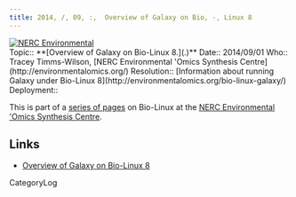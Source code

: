 ```yaml
---
title: 2014, /, 09, :,  Overview of Galaxy on Bio, -, Linux 8
---
```

<div class='center'>
<a href='http://environmentalomics.org/bio-linux-galaxy/'><img src='/Images/Logos/EOS.gif' alt='NERC Environmental 'Omics Synthesis Centre' /></a>
</div>





<div class='logbox'>
 Topic:: **[Overview of Galaxy on Bio-Linux 8.](.)**
 Date:: 2014/09/01
 Who:: Tracey Timms-Wilson, [NERC Environmental 'Omics Synthesis Centre](http://environmentalomics.org/)
 Resolution:: [Information about running Galaxy under Bio-Linux 8](http://environmentalomics.org/bio-linux-galaxy/)
 Deployment:: 
</div>

This is part of a [series of pages](http://environmentalomics.org/bio-linux/) on Bio-Linux at the [NERC Environmental 'Omics Synthesis Centre](http://environmentalomics.org/).


## Links

* [Overview of Galaxy on Bio-Linux 8](http://environmentalomics.org/bio-linux-galaxy/)

CategoryLog
